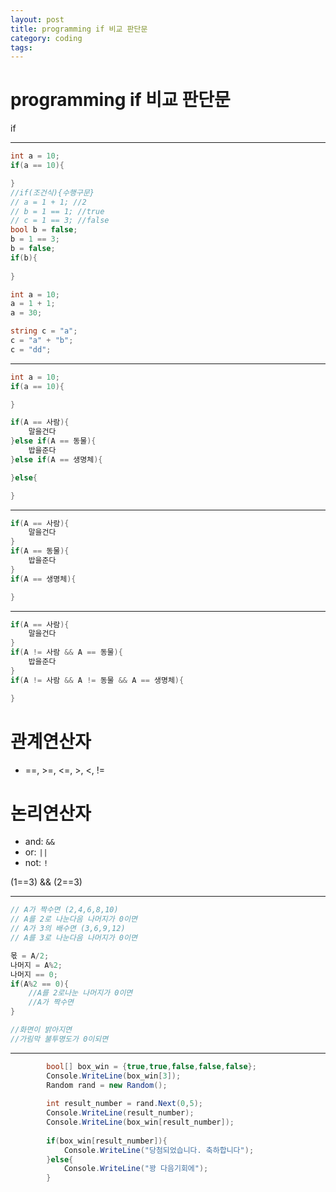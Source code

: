 ```yaml
---
layout: post
title: programming if 비교 판단문
category: coding
tags: 
---
```


# programming if 비교 판단문
if

---

```c#
int a = 10;
if(a == 10){

}
//if(조건식){수행구문}
// a = 1 + 1; //2
// b = 1 == 1; //true
// c = 1 == 3; //false
bool b = false;
b = 1 == 3;
b = false;
if(b){
    
}

int a = 10;
a = 1 + 1;
a = 30;

string c = "a";
c = "a" + "b";
c = "dd";
```

---

```c#
int a = 10;
if(a == 10){

}

if(A == 사람){
    말을건다
}else if(A == 동물){
    밥을준다
}else if(A == 생명체){

}else{

}
```

---

```c#
if(A == 사람){
    말을건다
}
if(A == 동물){
    밥을준다
}
if(A == 생명체){

}
```

---

```c#
if(A == 사람){
    말을건다
}
if(A != 사람 && A == 동물){
    밥을준다
}
if(A != 사람 && A != 동물 && A == 생명체){

}
```
# 관계연산자
* ==, >=, <=, >, <, !=

# 논리연산자
* and: ```&&```
* or: ```||```
* not: ```!```

(1==3) && (2==3)

---

```c#
// A가 짝수면 (2,4,6,8,10)
// A를 2로 나눈다음 나머지가 0이면
// A가 3의 배수면 (3,6,9,12)
// A를 3로 나눈다음 나머지가 0이면

몫 = A/2;
나머지 = A%2;
나머지 == 0;
if(A%2 == 0){
    //A를 2로나눈 나머지가 0이면
    //A가 짝수면
}

//화면이 밝아지면
//가림막 불투명도가 0이되면

```

---

```c#
		bool[] box_win = {true,true,false,false,false};
		Console.WriteLine(box_win[3]);
		Random rand = new Random();
		
		int result_number = rand.Next(0,5);
		Console.WriteLine(result_number);
		Console.WriteLine(box_win[result_number]);
		
		if(box_win[result_number]){
			Console.WriteLine("당첨되었습니다. 축하합니다");
		}else{
			Console.WriteLine("꽝 다음기회에");
		}
```